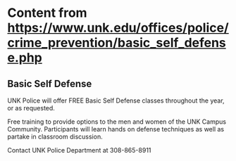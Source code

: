 # Content from https://www.unk.edu/offices/police/crime_prevention/basic_self_defense.php

## Basic Self Defense

UNK Police will offer FREE Basic Self Defense classes throughout the year, or as requested.

Free training to provide options to the men and women of the UNK Campus Community. Participants will learn hands on defense techniques as well as partake in classroom discussion.

Contact UNK Police Department at 308-865-8911

